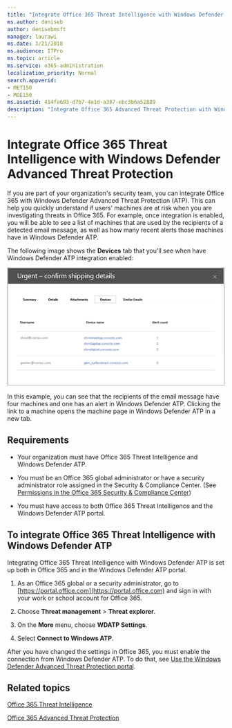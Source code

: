 ```yaml
---
title: "Integrate Office 365 Threat Intelligence with Windows Defender Advanced Threat Protection"
ms.author: deniseb
author: denisebmsft
manager: laurawi
ms.date: 3/21/2018
ms.audience: ITPro
ms.topic: article
ms.service: o365-administration
localization_priority: Normal
search.appverid:
- MET150
- MOE150
ms.assetid: 414fa693-d7b7-4a1d-a387-ebc3b6a52889
description: "Integrate Office 365 Advanced Threat Protection with Windows Defender Advanced Threat Protection to see more detailed threat management information."
---
```


# Integrate Office 365 Threat Intelligence with Windows Defender Advanced Threat Protection

If you are part of your organization's security team, you can integrate Office 365 with Windows Defender Advanced Threat Protection (ATP). This can help you quickly understand if users' machines are at risk when you are investigating threats in Office 365. For example, once integration is enabled, you will be able to see a list of machines that are used by the recipients of a detected email message, as well as how many recent alerts those machines have in Windows Defender ATP.
  
The following image shows the **Devices** tab that you'll see when have Windows Defender ATP integration enabled: 
  
![When Windows Defender ATP is enabled, you can see a list of machines with alerts.](media/fec928ea-8f0c-44d7-80b9-a2e0a8cd4e89.PNG)
  
In this example, you can see that the recipients of the email message have four machines and one has an alert in Windows Defender ATP. Clicking the link to a machine opens the machine page in Windows Defender ATP in a new tab.
  
## Requirements

- Your organization must have Office 365 Threat Intelligence and Windows Defender ATP.
    
- You must be an Office 365 global administrator or have a security administrator role assigned in the Security &amp; Compliance Center. (See [Permissions in the Office 365 Security &amp; Compliance Center](permissions-in-the-security-and-compliance-center.md))
    
- You must have access to both Office 365 Threat Intelligence and the Windows Defender ATP portal.
    
## To integrate Office 365 Threat Intelligence with Windows Defender ATP

Integrating Office 365 Threat Intelligence with Windows Defender ATP is set up both in Office 365 and in the Windows Defender ATP portal.
  
1. As an Office 365 global or a security administrator, go to [https://portal.office.com](https://portal.office.com) and sign in with your work or school account for Office 365. 
    
2. Choose **Threat management** \> **Threat explorer**.
    
3. On the **More** menu, choose **WDATP Settings**.
    
4. Select **Connect to Windows ATP**.
    
After you have changed the settings in Office 365, you must enable the connection from Windows Defender ATP. To do that, see [Use the Windows Defender Advanced Threat Protection portal](https://go.microsoft.com/fwlink/?linkid=859690).
  
## Related topics

[Office 365 Threat Intelligence](office-365-ti.md)
  
[Office 365 Advanced Threat Protection](office-365-atp.md)
  

